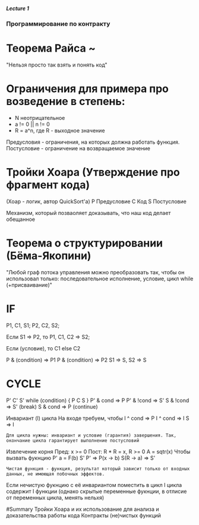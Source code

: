 ##### Lecture 1
### Программирование по контракту

# Теорема Райса ~ 
"Нельзя просто так взять и понять код"

# Ограничения для примера про возведение в степень:

- N неотрицательное
- a != 0 || n != 0
- R = a^n, где R - выходное значение

Предусловия - ограничения, на которых должна работать функция.
Постусловие - ограничение на возвращаемое значение

# Тройки Хоара (Утверждение про фрагмент кода)
(Хоар - логик, автор QuickSort'а)
P Предусловие
C Код
S Постусловие

Механизм, который позваоляет доказывать, что наш код делает обещанное

# Теорема о структурировании (Бёма-Якопини)
"Любой граф потока управления можно преобразовать так, чтобы он использовал только: 
последовательное исполнение, условие, цикл while (+присваивание)"

# IF
P1, C1, S1;
P2, C2, S2;

Если S1 => P2, то
P1, C1, C2 => S2;

Если (условие), то C1 else C2

P & (condition) => P1 
P & (condition) => P2
S1 => S, S2 => S 

# CYCLE
P' C' S'
while (condition) {
    P C S
}
P' & cond => P
P' & !cond => S'
S & !cond => S' (break)
S & cond => P (continue)

Инвариант (I) цикла
На входе требуем, чтобы 
I ^ cond => P
I ^ cond => I
S => I
```
Для цикла нужны: инвариант и условие (гарантия) завершения. Так, окончание цикла гарантирует выполнение постусловий
```
Извлечение корня
Пред: x >= 0
Пост: R * R = x, R >= 0
A = sqtr(x)
Чтобы вызвать фукнцию 
P' a = F(b) S'
P' => P(x -> b)
S(R -> a) => S'

``` 
Чистая функция - функция, результат который зависит только от входных данных, не имеющая побочных эффектов.
```
Если нечистую фукнцию с её инвариантом поместить в цикл I цикла содержит I функции 
(однако скрытые переменные фукнции, в отлисие от переменных цикла, менять нельхя)

#Summary
Тройки Хоара и их использование для анализа и доказательства работы кода
Контракты (не)чистых функций
